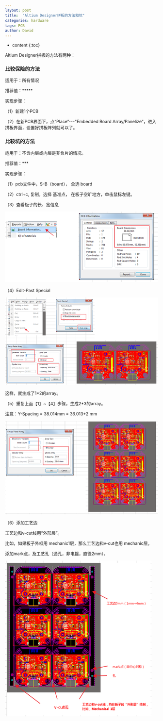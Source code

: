 ```yaml
---
layout: post
title:  "Altium Designer拼板的方法和坑"
categories: hardware
tags: PCB
author: David
---
```


* content
{:toc}

Altium Designer拼板的方法有两种：

### 比较保险的方法

适用于：所有情况

推荐值：*****

实现步骤：

（1）新建1个PCB

（2）在新PCB界面下，点“Place”---\"Embedded Board Array/Panelize\"，进入拼板界面，设置好拼板阵列就可以了。

### 比较坑的方法

适用于：不含内层或内层是非负片的情况。

推荐值：***

实现步骤：

（1）pcb文件中，S-B（board）， 全选 board

（2）ctrl+c, 复制，选择 基准点， 在板子空旷地方，单击鼠标左键。

（3）查看板子的长、宽信息

![pcb长x宽信息](https://github.com/titron/titron.github.io/raw/master/img/2020-10-14-AD_pinban_boardInfo.png)

（4）Edit-Past Special

![paste special](https://github.com/titron/titron.github.io/raw/master/img/2020-10-14-AD_pinban_pasteSpecial.png)

这样，就生成了1*2的array。

（5）重复上面【1】~【4】步骤，生成2*3的array。

注意：Y-Spacing = 38.014mm = 36.013+2 mm

![paste special](https://github.com/titron/titron.github.io/raw/master/img/2020-10-14-AD_pinban_pasteSpecial_arrays.png)

（6）添加工艺边

工艺边和v-cut线用“外形层”。

比如，如果板子外框用 mechanic1层，那么工艺边和v-cut也用 mechanic层。

添加mark点，及工艺孔（通孔，非电镀，直径2mm）。

![paste special](https://github.com/titron/titron.github.io/raw/master/img/2020-10-14-AD_pinban_addEdge.png)
